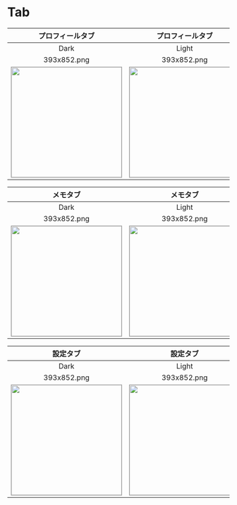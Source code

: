 # Tab

|プロフィールタブ|プロフィールタブ|
|:---:|:---:|
|Dark|Light|
|393x852.png|393x852.png|
|<img src='../ReferenceImages_64/Tab/testTabBarController_プロフィールタブ_Dark_393x852.png' width='250' style='border: 1px solid #999' />|<img src='../ReferenceImages_64/Tab/testTabBarController_プロフィールタブ_Light_393x852.png' width='250' style='border: 1px solid #999' />|

|メモタブ|メモタブ|
|:---:|:---:|
|Dark|Light|
|393x852.png|393x852.png|
|<img src='../ReferenceImages_64/Tab/testTabBarController_メモタブ_Dark_393x852.png' width='250' style='border: 1px solid #999' />|<img src='../ReferenceImages_64/Tab/testTabBarController_メモタブ_Light_393x852.png' width='250' style='border: 1px solid #999' />|

|設定タブ|設定タブ|
|:---:|:---:|
|Dark|Light|
|393x852.png|393x852.png|
|<img src='../ReferenceImages_64/Tab/testTabBarController_設定タブ_Dark_393x852.png' width='250' style='border: 1px solid #999' />|<img src='../ReferenceImages_64/Tab/testTabBarController_設定タブ_Light_393x852.png' width='250' style='border: 1px solid #999' />|

